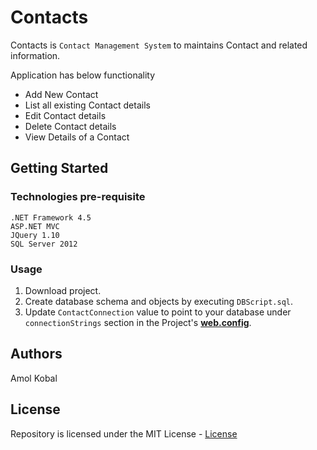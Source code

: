 # Contacts
Contacts is `Contact Management System` to maintains Contact and related information.

Application has below functionality
- Add New Contact
- List all existing Contact details
- Edit Contact details
- Delete Contact details
- View Details of a Contact

## Getting Started

### Technologies pre-requisite
```
.NET Framework 4.5
ASP.NET MVC
JQuery 1.10
SQL Server 2012
```

### Usage

1. Download project.
2. Create database schema and objects by executing `DBScript.sql`.
3. Update `ContactConnection` value to point to your database under `connectionStrings` section in the Project's **[web.config](/ContactDemo/Web.config)**.


## Authors
Amol Kobal

## License
 Repository is licensed under the MIT License - [License](License.txt)
